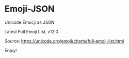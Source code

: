 # Emoji-JSON
Unicode Emocji as JSON


Latest Full Emoji List, v12.0

Source: https://unicode.org/emoji/charts/full-emoji-list.html

Enjoy!
